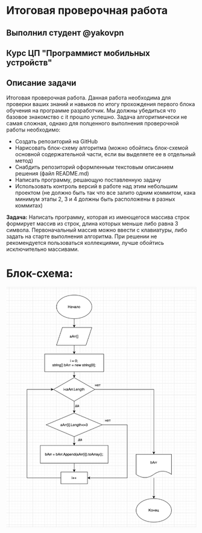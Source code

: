 # Итоговая проверочная работа
## Выполнил студент @yakovpn
## Курс ЦП "Программист мобильных устройств"
## Описание задачи
Итоговая проверочная работа.
Данная работа необходима для проверки ваших знаний и навыков по итогу прохождения первого блока обучения
на программе разработчик. Мы должны убедиться что базовое знакомство с it прошло успешно.
Задача алгоритмически не самая сложная, однако для полценного выполнения проверочной работы необходимо:
* Создать репозиторий на GitHub
* Нарисовать блок-схему алгоритма (можно обойтись блок-схемой основной содержательной части, если вы выделяете ее в отдельный метод)
* Снабдить репозиторий оформленным текстовым описанием решения (файл README.md)
* Написать программу, решающую поставленную задачу
* Использовать контроль версий в работе над этим небольшим проектом (не должно быть так что все залито одним коммитом, кака минимум этапы 2, 3 и 4 должны быть расположены в разных коммитах)

**Задача:** Написать программу, которая из имеющегося массива строк формирует массив из строк, длина которых меньше либо равна 3 символа. Первоначальный массив можно ввести с клавиатуры, либо задать на старте выполнения алгоритма. При решении не рекомендуется пользоваться коллекциями, лучше обойтись исключительно массивами.

# Блок-схема:
[![Блок-схема](./schema.jpg)](./schema.jpg)
